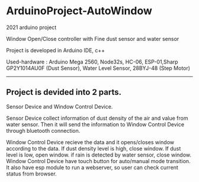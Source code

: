 # ArduinoProject-AutoWindow
2021 arduino project

Window Open/Close controller with Fine dust sensor and water sensor

Project is developed in Arduino IDE, c++

Used-hardware : Arduino Mega 2560, Node32s, HC-06, ESP-01,Sharp GP2Y1014AU0F (Dust Sensor), Water Level Sensor, 28BYJ-48 (Step Motor)

*********************************
## Project is devided into 2 parts.

Sensor Device and Window Control Device. 

Sensor Device collect information of dust density of the air and value from water sensor. 
Then it will send the information to Window Control Device through bluetooth connection.

Window Control Device recieve the data and it opens/closes window according to the data. 
If dust density level is high, close window. If dust level is low, open window. if rain is detected by water sensor, close window.
Window Control Device have touch button for auto/manual mode transition. It also have esp module to run a webserver, so user can check current status from browser.



